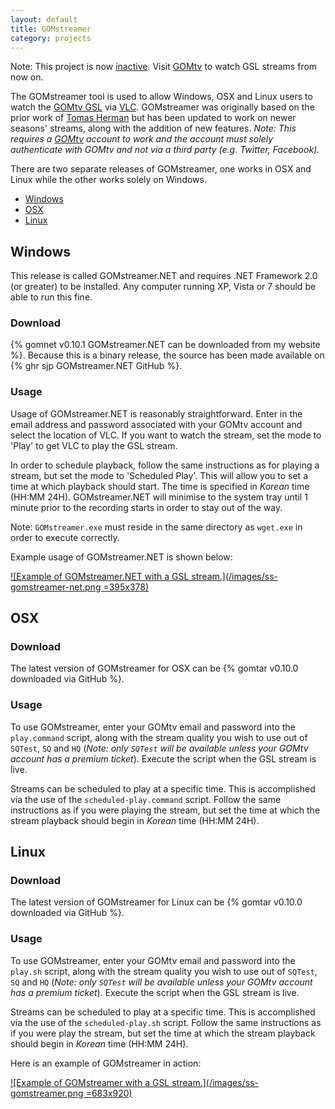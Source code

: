 ```yaml
---
layout: default
title: GOMstreamer
category: projects
---
```


<p class="warning">Note: This project is now <a href="/posts/retiring-gomstreamer">inactive</a>. Visit <a href="http://www.gomtv.net/">GOMtv</a> to watch GSL streams from now on.</p>

The GOMstreamer tool is used to allow Windows, OSX and Linux users to watch the [GOMtv GSL](http://www.gomtv.net/) via [VLC](https://www.videolan.org/vlc/). GOMstreamer was originally based on the prior work of [Tomas Herman](https://github.com/tomasherman) but has been updated to work on newer seasons' streams, along with the addition of new features. *Note: This requires a [GOMtv](http://www.gomtv.net/) account to work and the account must solely authenticate with GOMtv and not via a third party (e.g. Twitter, Facebook).*

There are two separate releases of GOMstreamer, one works in OSX and Linux while the other works solely on Windows.

* <a href="#gom-windows">Windows</a>
* <a href="#gom-osx">OSX</a>
* <a href="#gom-linux">Linux</a>

<h2 id="gom-windows">Windows</h2>

This release is called GOMstreamer.NET and requires .NET Framework 2.0 (or greater) to be installed. Any computer running XP, Vista or 7 should be able to run this fine.

### Download

{% gomnet v0.10.1 GOMstreamer.NET can be downloaded from my website %}. Because this is a binary release, the source has been made available on {% ghr sjp GOMstreamer.NET GitHub %}.

### Usage

Usage of GOMstreamer.NET is reasonably straightforward. Enter in the email address and password associated with your GOMtv account and select the location of VLC. If you want to watch the stream, set the mode to 'Play' to get VLC to play the GSL stream.

In order to schedule playback, follow the same instructions as for playing a stream, but set the mode to 'Scheduled Play'. This will allow you to set a time at which playback should start. The time is specified in *Korean* time (HH:MM 24H). GOMstreamer.NET will minimise to the system tray until 1 minute prior to the recording starts in order to stay out of the way.

Note: `GOMstreamer.exe` must reside in the same directory as `wget.exe` in order to execute correctly.

Example usage of GOMstreamer.NET is shown below:

[![Example of GOMstreamer.NET with a GSL stream.](/images/ss-gomstreamer-net.png =395x378)](/images/ss-gomstreamer-net.png)

<h2 id="gom-osx">OSX</h2>

### Download

The latest version of GOMstreamer for OSX can be {% gomtar v0.10.0 downloaded via GitHub %}.

### Usage

To use GOMstreamer, enter your GOMtv email and password into the `play.command` script, along with the stream quality you wish to use out of `SQTest`, `SQ` and `HQ` (*Note: only `SQTest` will be available unless your GOMtv account has a premium ticket*). Execute the script when the GSL stream is live.

Streams can be scheduled to play at a specific time. This is accomplished via the use of the `scheduled-play.command` script. Follow the same instructions as if you were playing the stream, but set the time at which the stream playback should begin in *Korean* time (HH:MM 24H).

<h2 id="gom-linux">Linux</h2>

### Download

The latest version of GOMstreamer for Linux can be {% gomtar v0.10.0 downloaded via GitHub %}.

### Usage

To use GOMstreamer, enter your GOMtv email and password into the `play.sh` script, along with the stream quality you wish to use out of `SQTest`, `SQ` and `HQ` (*Note: only `SQTest` will be available unless your GOMtv account has a premium ticket*). Execute the script when the GSL stream is live.

Streams can be scheduled to play at a specific time. This is accomplished via the use of the `scheduled-play.sh` script. Follow the same instructions as if you were play the stream, but set the time at which the stream playback should begin in *Korean* time (HH:MM 24H).

Here is an example of GOMstreamer in action:

[![Example of GOMstreamer with a GSL stream.](/images/ss-gomstreamer.png =683x920)](/images/ss-gomstreamer.png)
